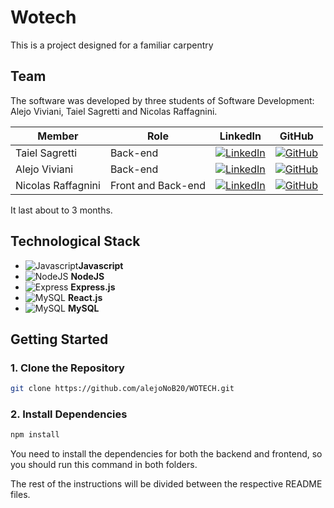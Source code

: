 #  Wotech

This is a project designed for a familiar carpentry
##  Team
The software was developed by three students of Software Development: Alejo Viviani, Taiel Sagretti and Nicolas Raffagnini.

| Member             | Role               | LinkedIn                                                                                               | GitHub                                                                                                                  |
| ------------------ | ------------------ | ------------------------------------------------------------------------------------------------------ | ----------------------------------------------------------------------------------------------------------------------- |
| Taiel Sagretti     | Back-end           | [![LinkedIn](https://img.shields.io/badge/linkedin-blue?logo=linkedin)](https://www.linkedin.com/in/taiel-sagretti/) | [![GitHub](https://img.shields.io/badge/github-black?logo=github)](https://github.com/Tai-MS)                        |
| Alejo Viviani      | Back-end           | [![LinkedIn](https://img.shields.io/badge/linkedin-blue?logo=linkedin)](https://www.linkedin.com/in/alejo-viviani/) | [![GitHub](https://img.shields.io/badge/github-black?logo=github)](https://github.com/alejoNoB20) |
| Nicolas Raffagnini | Front and Back-end | [![LinkedIn](https://img.shields.io/badge/linkedin-blue?logo=linkedin)](https://www.linkedin.com/in/nicolas-raffagnini/) | [![GitHub](https://img.shields.io/badge/github-black?logo=github)](https://github.com/nico-raffa)                        |                       |


It last about to 3 months.
##  Technological Stack
- ![Javascript](https://img.shields.io/badge/Javascript-black?logo=javascript)**Javascript**
- ![NodeJS](https://img.shields.io/badge/nodejs-black?logo=node.js) **NodeJS**
- ![Express](https://img.shields.io/badge/express-green?logo=express) **Express.js** 
- ![MySQL](https://img.shields.io/badge/react-blue?logo=react) **React.js**  
- ![MySQL](https://img.shields.io/badge/mysql-white?logo=mysql) **MySQL**
  
##  Getting Started

###  1. Clone the Repository
```bash
git clone https://github.com/alejoNoB20/WOTECH.git
```

###  2. Install Dependencies
```bash
npm install
```

You need to install the dependencies for both the backend and frontend, so you should run this command in both folders.

The rest of the instructions will be divided between the respective README files.
